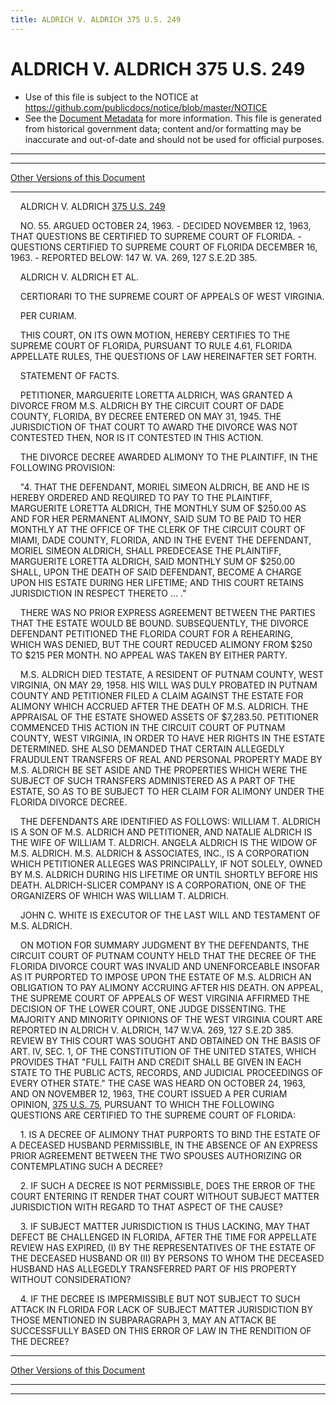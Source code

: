 ```yaml
---
title: ALDRICH V. ALDRICH 375 U.S. 249
---
```


# ALDRICH V. ALDRICH 375 U.S. 249

* Use of this file is subject to the NOTICE at https://github.com/publicdocs/notice/blob/master/NOTICE
* See the [Document Metadata](../../../index.md) for more information.
  This file is generated from historical government data; content and/or formatting may be inaccurate and out-of-date and should not be used for official purposes.

----------
----------

[Other Versions of this Document](https://publicdocs.github.io/go/links?ns=uslm-x&ref=%2Fus%2Fcourts%2Fscotus%2FusReporter%2F375%2F249)

----------

    ALDRICH V. ALDRICH [375 U.S. 249][/us/courts/scotus/usReporter/375/249]

    NO. 55.  ARGUED OCTOBER 24, 1963.  - DECIDED NOVEMBER 12, 1963, THAT QUESTIONS BE CERTIFIED TO SUPREME COURT OF FLORIDA.  - QUESTIONS CERTIFIED TO SUPREME COURT OF FLORIDA DECEMBER 16, 1963.  - REPORTED BELOW: 147 W. VA. 269, 127 S.E.2D 385.

    ALDRICH V. ALDRICH ET AL.

    CERTIORARI TO THE SUPREME COURT OF APPEALS OF WEST VIRGINIA.

    PER CURIAM.

    THIS COURT, ON ITS OWN MOTION, HEREBY CERTIFIES TO THE SUPREME COURT OF FLORIDA, PURSUANT TO RULE 4.61, FLORIDA APPELLATE RULES, THE QUESTIONS OF LAW HEREINAFTER SET FORTH.

    STATEMENT OF FACTS.

    PETITIONER, MARGUERITE LORETTA ALDRICH, WAS GRANTED A DIVORCE FROM M.S. ALDRICH BY THE CIRCUIT COURT OF DADE COUNTY, FLORIDA, BY DECREE ENTERED ON MAY 31, 1945.  THE JURISDICTION OF THAT COURT TO AWARD THE DIVORCE WAS NOT CONTESTED THEN, NOR IS IT CONTESTED IN THIS ACTION.

    THE DIVORCE DECREE AWARDED ALIMONY TO THE PLAINTIFF, IN THE FOLLOWING PROVISION:

    "4.  THAT THE DEFENDANT, MORIEL SIMEON ALDRICH, BE AND HE IS HEREBY ORDERED AND REQUIRED TO PAY TO THE PLAINTIFF, MARGUERITE LORETTA ALDRICH, THE MONTHLY SUM OF $250.00 AS AND FOR HER PERMANENT ALIMONY, SAID SUM TO BE PAID TO HER MONTHLY AT THE OFFICE OF THE CLERK OF THE CIRCUIT COURT OF MIAMI, DADE COUNTY, FLORIDA, AND IN THE EVENT THE DEFENDANT, MORIEL SIMEON ALDRICH, SHALL PREDECEASE THE PLAINTIFF, MARGUERITE LORETTA ALDRICH, SAID MONTHLY SUM OF $250.00 SHALL, UPON THE DEATH OF SAID DEFENDANT, BECOME A CHARGE UPON HIS ESTATE DURING HER LIFETIME; AND THIS COURT RETAINS JURISDICTION IN RESPECT THERETO  ... ."

    THERE WAS NO PRIOR EXPRESS AGREEMENT BETWEEN THE PARTIES THAT THE ESTATE WOULD BE BOUND.  SUBSEQUENTLY, THE DIVORCE DEFENDANT PETITIONED THE FLORIDA COURT FOR A REHEARING, WHICH WAS DENIED, BUT THE COURT REDUCED ALIMONY FROM $250 TO $215 PER MONTH.  NO APPEAL WAS TAKEN BY EITHER PARTY.

    M.S. ALDRICH DIED TESTATE, A RESIDENT OF PUTNAM COUNTY, WEST VIRGINIA, ON MAY 29, 1958.  HIS WILL WAS DULY PROBATED IN PUTNAM COUNTY AND PETITIONER FILED A CLAIM AGAINST THE ESTATE FOR ALIMONY WHICH ACCRUED AFTER THE DEATH OF M.S. ALDRICH.  THE APPRAISAL OF THE ESTATE SHOWED ASSETS OF $7,283.50.  PETITIONER COMMENCED THIS ACTION IN THE CIRCUIT COURT OF PUTNAM COUNTY, WEST VIRGINIA, IN ORDER TO HAVE HER RIGHTS IN THE ESTATE DETERMINED.  SHE ALSO DEMANDED THAT CERTAIN ALLEGEDLY FRAUDULENT TRANSFERS OF REAL AND PERSONAL PROPERTY MADE BY M.S. ALDRICH BE SET ASIDE AND THE PROPERTIES WHICH WERE THE SUBJECT OF SUCH TRANSFERS ADMINISTERED AS A PART OF THE ESTATE, SO AS TO BE SUBJECT TO HER CLAIM FOR ALIMONY UNDER THE FLORIDA DIVORCE DECREE.

    THE DEFENDANTS ARE IDENTIFIED AS FOLLOWS:  WILLIAM T. ALDRICH IS A SON OF M.S. ALDRICH AND PETITIONER, AND NATALIE ALDRICH IS THE WIFE OF WILLIAM T. ALDRICH.  ANGELA ALDRICH IS THE WIDOW OF M.S. ALDRICH.  M.S. ALDRICH & ASSOCIATES, INC., IS A CORPORATION WHICH PETITIONER ALLEGES WAS PRINCIPALLY, IF NOT SOLELY, OWNED BY M.S. ALDRICH DURING HIS LIFETIME OR UNTIL SHORTLY BEFORE HIS DEATH.  ALDRICH-SLICER COMPANY IS A CORPORATION, ONE OF THE ORGANIZERS OF WHICH WAS WILLIAM T. ALDRICH.

    JOHN C. WHITE IS EXECUTOR OF THE LAST WILL AND TESTAMENT OF M.S. ALDRICH.

    ON MOTION FOR SUMMARY JUDGMENT BY THE DEFENDANTS, THE CIRCUIT COURT OF PUTNAM COUNTY HELD THAT THE DECREE OF THE FLORIDA DIVORCE COURT WAS INVALID AND UNENFORCEABLE INSOFAR AS IT PURPORTED TO IMPOSE UPON THE ESTATE OF M.S. ALDRICH AN OBLIGATION TO PAY ALIMONY ACCRUING AFTER HIS DEATH.  ON APPEAL, THE SUPREME COURT OF APPEALS OF WEST VIRGINIA AFFIRMED THE DECISION OF THE LOWER COURT, ONE JUDGE DISSENTING.  THE MAJORITY AND MINORITY OPINIONS OF THE WEST VIRGINIA COURT ARE REPORTED IN ALDRICH V. ALDRICH, 147 W.VA. 269, 127 S.E.2D 385.  REVIEW BY THIS COURT WAS SOUGHT AND OBTAINED ON THE BASIS OF ART. IV, SEC. 1, OF THE CONSTITUTION OF THE UNITED STATES, WHICH PROVIDES THAT "FULL FAITH AND CREDIT SHALL BE GIVEN IN EACH STATE TO THE PUBLIC ACTS, RECORDS, AND JUDICIAL PROCEEDINGS OF EVERY OTHER STATE."  THE CASE WAS HEARD ON OCTOBER 24, 1963, AND ON NOVEMBER 12, 1963, THE COURT ISSUED A PER CURIAM OPINION, [375 U.S. 75][/us/courts/scotus/usReporter/375/75], PURSUANT TO WHICH THE FOLLOWING QUESTIONS ARE CERTIFIED TO THE SUPREME COURT OF FLORIDA:

    1.  IS A DECREE OF ALIMONY THAT PURPORTS TO BIND THE ESTATE OF A DECEASED HUSBAND PERMISSIBLE, IN THE ABSENCE OF AN EXPRESS PRIOR AGREEMENT BETWEEN THE TWO SPOUSES AUTHORIZING OR CONTEMPLATING SUCH A DECREE?

    2.  IF SUCH A DECREE IS NOT PERMISSIBLE, DOES THE ERROR OF THE COURT ENTERING IT RENDER THAT COURT WITHOUT SUBJECT MATTER JURISDICTION WITH REGARD TO THAT ASPECT OF THE CAUSE?

    3.  IF SUBJECT MATTER JURISDICTION IS THUS LACKING, MAY THAT DEFECT BE CHALLENGED IN FLORIDA, AFTER THE TIME FOR APPELLATE REVIEW HAS EXPIRED, (I) BY THE REPRESENTATIVES OF THE ESTATE OF THE DECEASED HUSBAND OR (II) BY PERSONS TO WHOM THE DECEASED HUSBAND HAS ALLEGEDLY TRANSFERRED PART OF HIS PROPERTY WITHOUT CONSIDERATION?

    4.  IF THE DECREE IS IMPERMISSIBLE BUT NOT SUBJECT TO SUCH ATTACK IN FLORIDA FOR LACK OF SUBJECT MATTER JURISDICTION BY THOSE MENTIONED IN SUBPARAGRAPH 3, MAY AN ATTACK BE SUCCESSFULLY BASED ON THIS ERROR OF LAW IN THE RENDITION OF THE DECREE?

----------

[Other Versions of this Document](https://publicdocs.github.io/go/links?ns=uslm-x&ref=%2Fus%2Fcourts%2Fscotus%2FusReporter%2F375%2F249)

----------
----------

[/us/courts/scotus/usReporter/375/249]: https://publicdocs.github.io/go/links?ns=uslm-x&ref=%2Fus%2Fcourts%2Fscotus%2FusReporter%2F375%2F249
[/us/courts/scotus/usReporter/375/75]: https://publicdocs.github.io/go/links?ns=uslm-x&ref=%2Fus%2Fcourts%2Fscotus%2FusReporter%2F375%2F75



